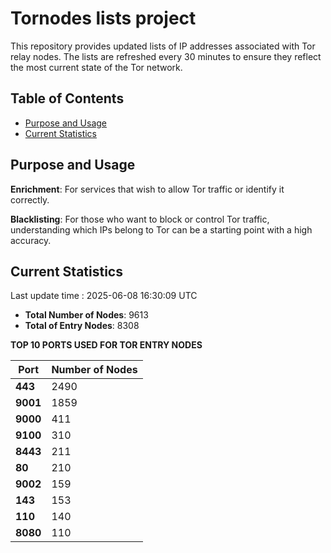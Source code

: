 # Tornodes lists project

This repository provides updated lists of IP addresses associated with Tor relay nodes. The lists are refreshed every 30 minutes to ensure they reflect the most current state of the Tor network.

## Table of Contents

- [Purpose and Usage](#purpose-and-usage)
- [Current Statistics](#current-statistics)


## Purpose and Usage

**Enrichment**: For services that wish to allow Tor traffic or identify it correctly.

**Blacklisting**: For those who want to block or control Tor traffic, understanding which IPs belong to Tor can be a starting point with a high accuracy.

## Current Statistics

Last update time : 2025-06-08 16:30:09 UTC

- **Total Number of Nodes**: 9613
- **Total of Entry Nodes**: 8308

**TOP 10 PORTS USED FOR TOR ENTRY NODES**

| **Port** | **Number of Nodes** |
|------|-----------------|
| **443**   | 2490  |
| **9001**   | 1859  |
| **9000**   | 411  |
| **9100**   | 310  |
| **8443**   | 211  |
| **80**   | 210  |
| **9002**   | 159  |
| **143**   | 153  |
| **110**   | 140  |
| **8080**   | 110  |

